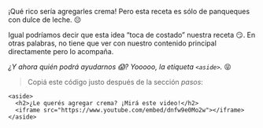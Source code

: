 ¡Qué rico sería agregarles crema! Pero esta receta es sólo de panqueques con dulce de leche. :pensive:

Igual podríamos decir que esta idea “toca de costado” nuestra receta :smirk:. En otras palabras, no tiene que ver con nuestro contenido principal directamente pero lo acompaña. 

_¿Y ahora quién podrá ayudarnos :scream:? Yooooo, la etiqueta `<aside>`._ :stuck_out_tongue_closed_eyes:

> Copiá este código justo después de la sección _pasos_:
>
```hml
<aside>
  <h2>¿Le querés agregar crema? ¡Mirá este video!</h2>
  <iframe src="https://www.youtube.com/embed/dnfw9e0Mo2w"></iframe>
</aside>
```
